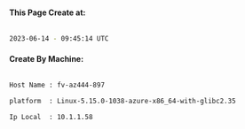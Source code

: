 
   
#### This Page Create at:

```bash

2023-06-14 - 09:45:14 UTC

```

#### Create By Machine:

```bash

Host Name : fv-az444-897

platform  : Linux-5.15.0-1038-azure-x86_64-with-glibc2.35

Ip Local  : 10.1.1.58

```

